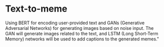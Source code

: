 # Text-to-meme
Using BERT for encoding user-provided text and GANs (Generative Adversarial Networks) for generating images based on noise input. The GAN will generate images related to the text, and LSTM (Long Short-Term Memory) networks will be used to add captions to the generated memes."
